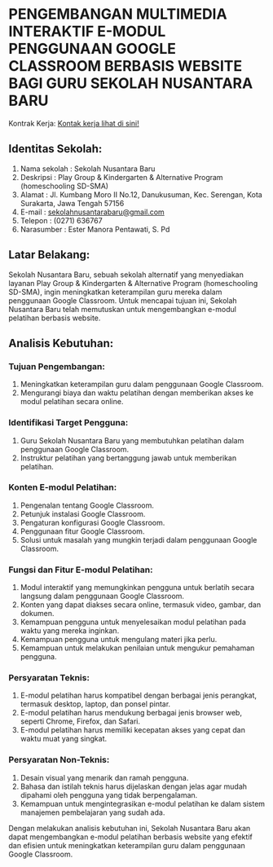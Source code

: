 
# **PENGEMBANGAN MULTIMEDIA INTERAKTIF E-MODUL PENGGUNAAN GOOGLE CLASSROOM BERBASIS WEBSITE BAGI GURU SEKOLAH NUSANTARA BARU**

Kontrak Kerja: [Kontak kerja lihat di sini!](https://github.com/reasnovynt/rsnv-snb-gcr-v1.0-2023/blob/4e45324a080320dcddeecf3a495db1ccfa69f68a/20105241013_Andreas%20Novyanto_SURAT%20KONTRAK%20KERJASAMA.pdf)

## **Identitas Sekolah:**

1. Nama sekolah	: Sekolah Nusantara Baru
2. Deskripsi	: Play Group & Kindergarten & Alternative Program (homeschooling SD-SMA)
3. Alamat	: Jl. Kumbang Moro II No.12, Danukusuman, Kec. Serengan, Kota Surakarta, Jawa Tengah 57156
4. E-mail	: sekolahnusantarabaru@gmail.com
5. Telepon	: (0271) 636767
6. Narasumber	: Ester Manora Pentawati, S. Pd


## **Latar Belakang:**

Sekolah Nusantara Baru, sebuah sekolah alternatif yang menyediakan layanan Play Group & Kindergarten & Alternative Program (homeschooling SD-SMA), ingin meningkatkan keterampilan guru mereka dalam penggunaan Google Classroom. Untuk mencapai tujuan ini, Sekolah Nusantara Baru telah memutuskan untuk mengembangkan e-modul pelatihan berbasis website.

## **Analisis Kebutuhan:**

### **Tujuan Pengembangan:**
1. Meningkatkan keterampilan guru dalam penggunaan Google Classroom.
2. Mengurangi biaya dan waktu pelatihan dengan memberikan akses ke modul pelatihan secara online.

### **Identifikasi Target Pengguna:**
1. Guru Sekolah Nusantara Baru yang membutuhkan pelatihan dalam penggunaan Google Classroom.
2. Instruktur pelatihan yang bertanggung jawab untuk memberikan pelatihan.

### **Konten E-modul Pelatihan:**
1. Pengenalan tentang Google Classroom.
2. Petunjuk instalasi Google Classroom.
3. Pengaturan konfigurasi Google Classroom.
4. Penggunaan fitur Google Classroom.
5. Solusi untuk masalah yang mungkin terjadi dalam penggunaan Google Classroom.

### **Fungsi dan Fitur E-modul Pelatihan:**
1. Modul interaktif yang memungkinkan pengguna untuk berlatih secara langsung dalam penggunaan Google Classroom.
2. Konten yang dapat diakses secara online, termasuk video, gambar, dan dokumen.
3. Kemampuan pengguna untuk menyelesaikan modul pelatihan pada waktu yang mereka inginkan.
4. Kemampuan pengguna untuk mengulang materi jika perlu.
5. Kemampuan untuk melakukan penilaian untuk mengukur pemahaman pengguna.

### **Persyaratan Teknis:**
1. E-modul pelatihan harus kompatibel dengan berbagai jenis perangkat, termasuk desktop, laptop, dan ponsel pintar.
2. E-modul pelatihan harus mendukung berbagai jenis browser web, seperti Chrome, Firefox, dan Safari.
3. E-modul pelatihan harus memiliki kecepatan akses yang cepat dan waktu muat yang singkat.

### **Persyaratan Non-Teknis:**
1. Desain visual yang menarik dan ramah pengguna.
2. Bahasa dan istilah teknis harus dijelaskan dengan jelas agar mudah dipahami oleh pengguna yang tidak berpengalaman.
3. Kemampuan untuk mengintegrasikan e-modul pelatihan ke dalam sistem manajemen pembelajaran yang sudah ada.

Dengan melakukan analisis kebutuhan ini, Sekolah Nusantara Baru akan dapat mengembangkan e-modul pelatihan berbasis website yang efektif dan efisien untuk meningkatkan keterampilan guru dalam penggunaan Google Classroom.
